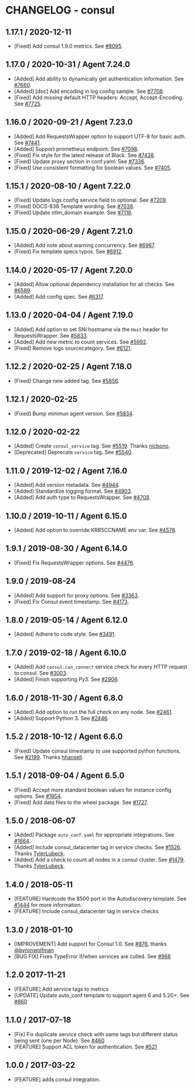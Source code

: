 # CHANGELOG - consul

## 1.17.1 / 2020-12-11

* [Fixed] Add consul 1.9.0 metrics. See [#8095](https://github.com/DataDog/integrations-core/pull/8095).

## 1.17.0 / 2020-10-31 / Agent 7.24.0

* [Added] Add ability to dynamically get authentication information. See [#7660](https://github.com/DataDog/integrations-core/pull/7660).
* [Added] [doc] Add encoding in log config sample. See [#7708](https://github.com/DataDog/integrations-core/pull/7708).
* [Fixed] Add missing default HTTP headers: Accept, Accept-Encoding. See [#7725](https://github.com/DataDog/integrations-core/pull/7725).

## 1.16.0 / 2020-09-21 / Agent 7.23.0

* [Added] Add RequestsWrapper option to support UTF-8 for basic auth. See [#7441](https://github.com/DataDog/integrations-core/pull/7441).
* [Added] Support prometheus endpoint. See [#7098](https://github.com/DataDog/integrations-core/pull/7098).
* [Fixed] Fix style for the latest release of Black. See [#7438](https://github.com/DataDog/integrations-core/pull/7438).
* [Fixed] Update proxy section in conf.yaml. See [#7336](https://github.com/DataDog/integrations-core/pull/7336).
* [Fixed] Use consistent formatting for boolean values. See [#7405](https://github.com/DataDog/integrations-core/pull/7405).

## 1.15.1 / 2020-08-10 / Agent 7.22.0

* [Fixed] Update logs config service field to optional. See [#7209](https://github.com/DataDog/integrations-core/pull/7209).
* [Fixed] DOCS-838 Template wording. See [#7038](https://github.com/DataDog/integrations-core/pull/7038).
* [Fixed] Update ntlm_domain example. See [#7118](https://github.com/DataDog/integrations-core/pull/7118).

## 1.15.0 / 2020-06-29 / Agent 7.21.0

* [Added] Add note about warning concurrency. See [#6967](https://github.com/DataDog/integrations-core/pull/6967).
* [Fixed] Fix template specs typos. See [#6912](https://github.com/DataDog/integrations-core/pull/6912).

## 1.14.0 / 2020-05-17 / Agent 7.20.0

* [Added] Allow optional dependency installation for all checks. See [#6589](https://github.com/DataDog/integrations-core/pull/6589).
* [Added] Add config spec. See [#6317](https://github.com/DataDog/integrations-core/pull/6317).

## 1.13.0 / 2020-04-04 / Agent 7.19.0

* [Added] Add option to set SNI hostname via the `Host` header for RequestsWrapper. See [#5833](https://github.com/DataDog/integrations-core/pull/5833).
* [Added] Add new metric to count services. See [#5992](https://github.com/DataDog/integrations-core/pull/5992).
* [Fixed] Remove logs sourcecategory. See [#6121](https://github.com/DataDog/integrations-core/pull/6121).

## 1.12.2 / 2020-02-25 / Agent 7.18.0

* [Fixed] Change new added tag. See [#5856](https://github.com/DataDog/integrations-core/pull/5856).

## 1.12.1 / 2020-02-25

* [Fixed] Bump minimun agent version. See [#5834](https://github.com/DataDog/integrations-core/pull/5834).

## 1.12.0 / 2020-02-22

* [Added] Create `consul_service` tag. See [#5519](https://github.com/DataDog/integrations-core/pull/5519). Thanks [nicbono](https://github.com/nicbono).
* [Deprecated] Deprecate `service` tag. See [#5540](https://github.com/DataDog/integrations-core/pull/5540).

## 1.11.0 / 2019-12-02 / Agent 7.16.0

* [Added] Add version metadata. See [#4944](https://github.com/DataDog/integrations-core/pull/4944).
* [Added] Standardize logging format. See [#4903](https://github.com/DataDog/integrations-core/pull/4903).
* [Added] Add auth type to RequestsWrapper. See [#4708](https://github.com/DataDog/integrations-core/pull/4708).

## 1.10.0 / 2019-10-11 / Agent 6.15.0

* [Added] Add option to override KRB5CCNAME env var. See [#4578](https://github.com/DataDog/integrations-core/pull/4578).

## 1.9.1 / 2019-08-30 / Agent 6.14.0

* [Fixed] Fix RequestsWrapper options. See [#4476](https://github.com/DataDog/integrations-core/pull/4476).

## 1.9.0 / 2019-08-24

* [Added] Add support for proxy options. See [#3363](https://github.com/DataDog/integrations-core/pull/3363).
* [Fixed] Fix Consul event timestamp. See [#4173](https://github.com/DataDog/integrations-core/pull/4173).

## 1.8.0 / 2019-05-14 / Agent 6.12.0

* [Added] Adhere to code style. See [#3491](https://github.com/DataDog/integrations-core/pull/3491).

## 1.7.0 / 2019-02-18 / Agent 6.10.0

* [Added] Add `consul.can_connect` service check for every HTTP request to consul. See [#3003](https://github.com/DataDog/integrations-core/pull/3003).
* [Added] Finish supporting Py3. See [#2906](https://github.com/DataDog/integrations-core/pull/2906).

## 1.6.0 / 2018-11-30 / Agent 6.8.0

* [Added] Add option to run the full check on any node. See [#2461][1].
* [Added] Support Python 3. See [#2446][2].

## 1.5.2 / 2018-10-12 / Agent 6.6.0

* [Fixed] Update consul timestamp to use supported python functions. See [#2199][3]. Thanks [hhansell][4].

## 1.5.1 / 2018-09-04 / Agent 6.5.0

* [Fixed] Accept more standard boolean values for instance config options. See [#1954][5].
* [Fixed] Add data files to the wheel package. See [#1727][6].

## 1.5.0 / 2018-06-07

* [Added] Package `auto_conf.yaml` for appropriate integrations. See [#1664][7].
* [Added] Include consul_datacenter tag in service checks. See [#1526][8]. Thanks [TylerLubeck][9].
* [Added] Add a check to count all nodes in a consul cluster. See [#1479][10]. Thanks [TylerLubeck][9].

## 1.4.0 / 2018-05-11

* [FEATURE] Hardcode the 8500 port in the Autodiscovery template. See [#1444][11] for more information.
* [FEATURE] Include consul_datacenter tag in service checks

## 1.3.0 / 2018-01-10

* [IMPROVEMENT] Add support for Consul 1.0. See [#876][12], thanks [@byronwolfman][13]
* [BUG FIX] Fixes TypeError if/when services are culled. See [#968][14]

## 1.2.0 2017-11-21

* [FEATURE] Add service tags to metrics
* [UPDATE] Update auto_conf template to support agent 6 and 5.20+. See [#860][15]

## 1.1.0 / 2017-07-18

* [Fix] Fix duplicate service check with same tags but different status being sent (one per Node). See [#460][16]
* [FEATURE] Support ACL token for authentication. See [#521][17]

## 1.0.0 / 2017-03-22

* [FEATURE] adds consul integration.

<!--- The following link definition list is generated by PimpMyChangelog --->
[1]: https://github.com/DataDog/integrations-core/pull/2461
[2]: https://github.com/DataDog/integrations-core/pull/2446
[3]: https://github.com/DataDog/integrations-core/pull/2199
[4]: https://github.com/hhansell
[5]: https://github.com/DataDog/integrations-core/pull/1954
[6]: https://github.com/DataDog/integrations-core/pull/1727
[7]: https://github.com/DataDog/integrations-core/pull/1664
[8]: https://github.com/DataDog/integrations-core/pull/1526
[9]: https://github.com/TylerLubeck
[10]: https://github.com/DataDog/integrations-core/pull/1479
[11]: https://github.com/DataDog/integrations-core/pull/1444
[12]: https://github.com/DataDog/integrations-core/pull/876
[13]: https://github.com/byronwolfman
[14]: https://github.com/DataDog/integrations-core/pull/968
[15]: https://github.com/DataDog/integrations-core/issues/860
[16]: https://github.com/DataDog/integrations-core/issues/460
[17]: https://github.com/DataDog/integrations-core/issues/521
